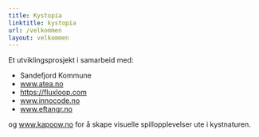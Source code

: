 ```yaml
---
title: Kystopia
linktitle: kystopia
url: /velkommen
layout: velkommen
---
```


 Et utviklingsprosjekt i samarbeid med: 

- Sandefjord Kommune  
- www.atea.no  
- https://fluxloop.com  
- www.innocode.no  
- www.eftangr.no

og www.kapoow.no for å skape visuelle spillopplevelser ute i kystnaturen.